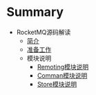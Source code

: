 # Summary

* RocketMQ源码解读
  * [简介](README.md)
  * [准备工作](zhun-bei-gong-zuo.md)
  * 模块说明
    * [Remoting模块说明](xiang-mu-jie-gou-shuo-ming.md)
    * [Comman模块说明](comman.md)
    * [Store模块说明](storemo-kuai-shuo-ming.md)



